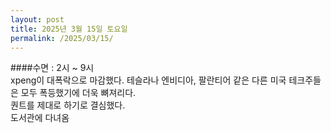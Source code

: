 ```yaml
---
layout: post
title: 2025년 3월 15일 토요일
permalink: /2025/03/15/
---
```

####수면 : 2시 ~ 9시<br/>
xpeng이 대폭락으로 마감했다. 테슬라나 엔비디아, 팔란티어 같은 다른 미국 테크주들은 모두 폭등했기에 더욱 뼈져리다.<br/>
퀀트를 제대로 하기로 결심했다.<br/>
도서관에 다녀옴